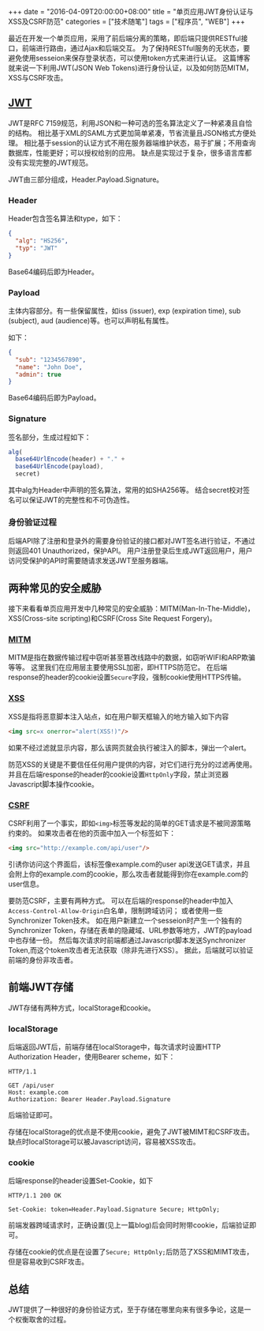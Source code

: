 +++
date = "2016-04-09T20:00:00+08:00"
title = "单页应用JWT身份认证与XSS及CSRF防范"
categories = ["技术随笔"]
tags = ["程序员", "WEB"]
+++

最近在开发一个单页应用，采用了前后端分离的策略，即后端只提供RESTful接口，前端进行路由，通过Ajax和后端交互。
为了保持RESTful服务的无状态，要避免使用sesseion来保存登录状态，可以使用token方式来进行认证。
这篇博客就来说一下利用JWT(JSON Web Tokens)进行身份认证，以及如何防范MITM，XSS与CSRF攻击。

## [JWT](https://jwt.io/introduction/)

JWT是RFC 7159规范，利用JSON和一种可选的签名算法定义了一种紧凑且自恰的结构。
相比基于XML的SAML方式更加简单紧凑，节省流量且JSON格式方便处理。
相比基于session的认证方式不用在服务器端维护状态，易于扩展；不用查询数据库，性能更好；可以授权给别的应用。
缺点是实现过于复杂，很多语言库都没有实现完整的JWT规范。

JWT由三部分组成，Header.Payload.Signature。

### Header

Header包含签名算法和type，如下：

```json
{
  "alg": "HS256",
  "typ": "JWT"
}
```

Base64编码后即为Header。

### Payload

主体内容部分。有一些保留属性，如iss (issuer), exp (expiration time), sub (subject), aud (audience)等。也可以声明私有属性。

如下：

```json
{
  "sub": "1234567890",
  "name": "John Doe",
  "admin": true
}
```
Base64编码后即为Payload。

### Signature

签名部分，生成过程如下：

```js
alg(
  base64UrlEncode(header) + "." +
  base64UrlEncode(payload),
  secret)
```

其中alg为Header中声明的签名算法，常用的如SHA256等。
结合secret校对签名可以保证JWT的完整性和不可伪造性。

### 身份验证过程

后端API除了注册和登录外的需要身份验证的接口都对JWT签名进行验证，不通过则返回401 Unauthorized，保护API。
用户注册登录后生成JWT返回用户，用户访问受保护的API时需要随请求发送JWT至服务器端。

## 两种常见的安全威胁

接下来看看单页应用开发中几种常见的安全威胁：MITM(Man-In-The-Middle)，XSS(Cross-site scripting)和CSRF(Cross Site Request Forgery)。

### [MITM](https://www.owasp.org/index.php/Man-in-the-middle_attack)

MITM是指在数据传输过程中窃听甚至篡改线路中的数据，如窃听WIFI和ARP欺骗等等。
这里我们在应用层主要使用SSL加密，即HTTPS防范它。
在后端response的header的cookie设置`Secure`字段，强制cookie使用HTTPS传输。

### [XSS](https://www.owasp.org/index.php/Cross-site_Scripting_%28XSS%29)

XSS是指将恶意脚本注入站点，如在用户聊天框输入的地方输入如下内容

```html
<img src=x onerror="alert(XSS!)"/>
```

如果不经过滤就显示内容，那么该网页就会执行被注入的脚本，弹出一个alert。

防范XSS的关键是不要信任任何用户提供的内容，对它们进行充分的过滤再使用。
并且在后端response的header的cookie设置`HttpOnly`字段，禁止浏览器Javascript脚本操作cookie。

### [CSRF](https://www.owasp.org/index.php/Cross-Site_Request_Forgery_%28CSRF%29)

CSRF利用了一个事实，即如`<img>`标签等发起的简单的GET请求是不被同源策略约束的。
如果攻击者在他的页面中加入一个标签如下：

```html
<img src="http://example.com/api/user"/>
```

引诱你访问这个界面后，该标签像example.com的user api发送GET请求，并且会附上你的example.com的cookie，那么攻击者就能得到你在example.com的user信息。

要防范CSRF，主要有两种方式。
可以在后端的response的header中加入`Access-Control-Allow-Origin`白名单，限制跨域访问；
或者使用一些Synchronizer Token技术。
如在用户新建立一个sesseion时产生一个独有的Synchronizer Token，存储在表单的隐藏域、URL参数等地方，JWT的payload中也存储一份。
然后每次请求时前端都通过Javascript脚本发送Synchronizer Token,而这个token攻击者无法获取（除非先进行XSS）。
据此，后端就可以验证前端的身份非攻击者。

## 前端JWT存储

JWT存储有两种方式，localStorage和cookie。

### localStorage

后端返回JWT后，前端存储在localStorage中，每次请求时设置HTTP Authorization Header，使用Bearer scheme，如下：

```http
HTTP/1.1

GET /api/user
Host: example.com
Authorization: Bearer Header.Payload.Signature
```

后端验证即可。

存储在localStorage的优点是不使用cookie，避免了JWT被MIMT和CSRF攻击。缺点时localStorage可以被Javascript访问，容易被XSS攻击。

### cookie

后端response的header设置Set-Cookie，如下

```http
HTTP/1.1 200 OK

Set-Cookie: token=Header.Payload.Signature Secure; HttpOnly;
```

前端发器跨域请求时，正确设置(见上一篇blog)后会同时附带cookie，后端验证即可。

存储在cookie的优点是在设置了`Secure; HttpOnly;`后防范了XSS和MIMT攻击，但是容易收到CSRF攻击。

## 总结

JWT提供了一种很好的身份验证方式，至于存储在哪里向来有很多争论，这是一个权衡取舍的过程。
